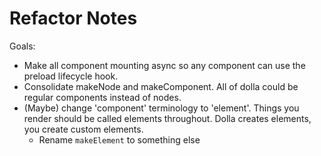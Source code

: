 # Refactor Notes

Goals:

- Make all component mounting async so any component can use the preload lifecycle hook.
- Consolidate makeNode and makeComponent. All of dolla could be regular components instead of nodes.
- (Maybe) change 'component' terminology to 'element'. Things you render should be called elements throughout. Dolla creates elements, you create custom elements.
  - Rename `makeElement` to something else
